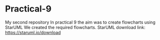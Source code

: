 # Practical-9
My second repository
In practical 9 the aim was to create flowcharts using StarUML We created the required flowcharts. StarUML download link: https://staruml.io/download
